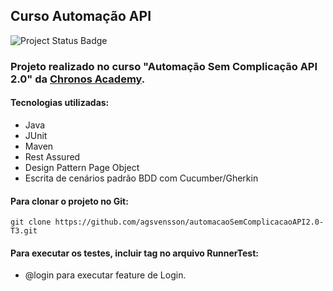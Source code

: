 ## Curso Automação API


![Project Status Badge](https://img.shields.io/badge/Status%20do%20projeto-Concluído-green)

### Projeto realizado no curso "Automação Sem Complicação API 2.0" da [Chronos Academy](https://chronosacademy.com.br/).

#### Tecnologias utilizadas:
- Java
- JUnit
- Maven
- Rest Assured
- Design Pattern Page Object
- Escrita de cenários padrão BDD com Cucumber/Gherkin


#### Para clonar o projeto no Git:
```
git clone https://github.com/agsvensson/automacaoSemComplicacaoAPI2.0-T3.git
```

#### Para executar os testes, incluir tag no arquivo RunnerTest:
- @login para executar feature de Login.
